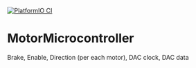 [![PlatformIO CI](https://github.com/WheelchairSeniorDesign/MotorMicrocontroller/actions/workflows/Platformio_CI.yml/badge.svg)](https://github.com/WheelchairSeniorDesign/MotorMicrocontroller/actions/workflows/Platformio_CI.yml)

# MotorMicrocontroller

Brake, Enable, Direction (per each motor), DAC clock, DAC data
